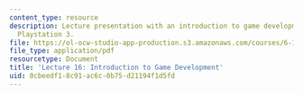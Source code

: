 ```yaml
---
content_type: resource
description: Lecture presentation with an introduction to game development on the
  Playstation 3.
file: https://ol-ocw-studio-app-production.s3.amazonaws.com/courses/6-189-multicore-programming-primer-january-iap-2007/0cbeedf18c91ac6c0b75d21194f1d5fd_lec16games.pdf
file_type: application/pdf
resourcetype: Document
title: 'Lecture 16: Introduction to Game Development'
uid: 0cbeedf1-8c91-ac6c-0b75-d21194f1d5fd
---
```

